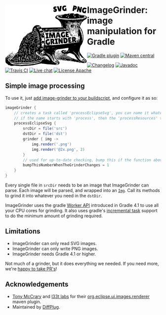 # <img align="left" src="images/image-grinder.png">ImageGrinder:<br>image manipulation for Gradle

<!---freshmark shields
output = [
    link(shield('Gradle plugin', 'plugins.gradle.org', 'com.diffplug.gradle.image-grinder', 'blue'), 'https://plugins.gradle.org/plugin/com.diffplug.gradle.image-grinder'),
    link(shield('Maven central', 'mavencentral', 'com.diffplug.gradle:image-grinder', 'blue'), 'http://search.maven.org/#search%7Cgav%7C1%7Cg%3A%22com.diffplug.gradle%22%20AND%20a%3A%22image-grinder%22'),
    '',
    link(shield('Changelog', 'changelog', '{{version}}', 'brightgreen'), 'CHANGES.md'),
    link(shield('Javadoc', 'javadoc', '{{stable}}', 'brightgreen'), 'https://{{org}}.github.io/{{name}}/javadoc/{{stable}}/'),
    link(image('Travis CI', 'https://travis-ci.org/{{org}}/{{name}}.svg?branch=master'), 'https://travis-ci.org/{{org}}/{{name}}'),
    link(shield('Live chat', 'gitter', 'chat', 'brightgreen'), 'https://gitter.im/{{org}}/{{name}}'),
    link(shield('License Apache', 'license', 'apache', 'brightgreen'), 'https://tldrlegal.com/license/apache-license-2.0-(apache-2.0)')
    ].join('\n');
-->
[![Gradle plugin](https://img.shields.io/badge/plugins.gradle.org-com.diffplug.gradle.image--grinder-blue.svg)](https://plugins.gradle.org/plugin/com.diffplug.gradle.image-grinder)
[![Maven central](https://img.shields.io/badge/mavencentral-com.diffplug.gradle%3Aimage--grinder-blue.svg)](http://search.maven.org/#search%7Cgav%7C1%7Cg%3A%22com.diffplug.gradle%22%20AND%20a%3A%22image-grinder%22)

[![Changelog](https://img.shields.io/badge/changelog-2.1.0--SNAPSHOT-brightgreen.svg)](CHANGES.md)
[![Javadoc](https://img.shields.io/badge/javadoc-2.0.2-brightgreen.svg)](https://diffplug.github.io/image-grinder/javadoc/2.0.2/)
[![Travis CI](https://travis-ci.org/diffplug/image-grinder.svg?branch=master)](https://travis-ci.org/diffplug/image-grinder)
[![Live chat](https://img.shields.io/badge/gitter-chat-brightgreen.svg)](https://gitter.im/diffplug/image-grinder)
[![License Apache](https://img.shields.io/badge/license-apache-brightgreen.svg)](https://tldrlegal.com/license/apache-license-2.0-(apache-2.0))
<!---freshmark /shields -->

<!---freshmark javadoc
output = prefixDelimiterReplace(input, 'https://{{org}}.github.io/{{name}}/javadoc/', '/', stable);
-->

## Simple image processing

To use it, just [add image-grinder to your buildscript](https://plugins.gradle.org/plugin/com.diffplug.gradle.image-grinder), and configure it as so:

```groovy
imageGrinder {
    // creates a task called 'processEclipseSvg', you can name it whatever you want
    // if the name starts with 'process', then the 'processResources' task will depend on it
    processEclipseSvg {
        srcDir = file('src')
        dstDir = file('dst')
        grinder { img ->
            img.render('.png')
            img.render('@2x.png', 2)
        }
        // used for up-to-date checking, bump this if the function above changes
        bumpThisNumberWhenTheGrinderChanges = 1
    }
}
```

Every single file in `srcDir` needs to be an image that ImageGrinder can parse.  Each image will be parsed, and wrapped into an [`Img`](https://diffplug.github.io/image-grinder/javadoc/2.0.2/com/diffplug/gradle/imagegrinder/Img.html). Call its methods to grind it into whatever you need in the `dstDir`.

ImageGrinder uses the gradle [Worker API](https://docs.gradle.org/4.1/userguide/custom_tasks.html#worker_api) introduced in Gradle 4.1 to use all your CPU cores for grinding.  It also uses gradle's [incremental task](https://docs.gradle.org/4.1/userguide/custom_tasks.html#incremental_tasks) support to do the minimum amount of grinding required.

## Limitations

- ImageGrinder can only read SVG images.
- ImageGrinder can only write PNG images.
- ImageGrinder needs Gradle 4.1 or higher.

Not much of a grinder, but it does everything we needed.  If you need more, we're [happy to take PR's](CONTRIBUTING.md)!

<!---freshmark /javadoc -->

## Acknowledgements

* [Tony McCrary](https://github.com/enleeten) and [l33t labs](http://www.l33tlabs.com/) for their [org.eclipse.ui.images.renderer](https://github.com/tomsontom/org.eclipse.ui-split/tree/0402ebd10a57f9c2ca5cd2da3479470f98f70973/bundles/org.eclipse.ui.images.renderer) maven plugin.
* Maintained by [DiffPlug](https://www.diffplug.com/).
